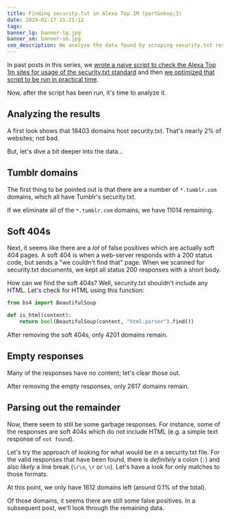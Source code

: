 ```yaml
---
title: Finding security.txt in Alexa Top 1M (part&nbsp;3)
date: 2019-02-17 21:21:12
tags:
banner_lg: banner-lg.jpg
banner_sm: banner-sm.jpg
seo_description: We analyze the data found by scraping security.txt results from the Alexa top 1 million domains.
---
```



In past posts in this series, we [wrote a naive script to check the Alexa Top 1m sites for usage of the security.txt standard](/security-txt) and then [we optimized that script to be run in practical time](/security-txt-optimization).

Now, after the script has been run, it's time to analyze it.


## Analyzing the results

A first look shows that 18403 domains host security.txt. That's nearly 2% of websites; not bad.

But, let's dive a bit deeper into the data...


## Tumblr domains

The first thing to be pointed out is that there are a number of `*.tumblr.com` domains, which all have Tumblr's security.txt.

If we eliminate all of the `*.tumblr.com` domains, we have 11014 remaining. 


## Soft 404s

Next, it seems like there are a *lot* of false positives which are actually soft 404 pages. A soft 404 is when a web-server responds with a 200 status code, but sends a "we couldn't find that" page. When we scanned for security.txt documents, we kept all status 200 responses with a short body.

How can we find the soft 404s?  Well, security.txt shouldn't include any HTML. Let's check for HTML using this function:

```python
from bs4 import BeautifulSoup

def is_html(content):
	return bool(BeautifulSoup(content, "html.parser").find())
```

After removing the soft 404s, only 4201 domains remain.


## Empty responses

Many of the responses have no content; let's clear those out.

After removing the empty responses, only 2617 domains remain.


## Parsing out the remainder

Now, there seem to still be some garbage responses. For instance, some of the responses are soft 404s which do not include HTML (e.g. a simple text response of `not found`).

Let's try the approach of looking for what would be in a security.txt file. For the valid responses that have been found, there is *definitely* a colon (`:`) and also *likely* a line break (`\r\n`, `\r` or `\n`). Let's have a look for only matches to those formats.

At this point, we only have 1612 domains left (around 0.1% of the total). 

Of those domains, it seems there are still some false positives. In a subsequent post, we'll look through the remaining data.

